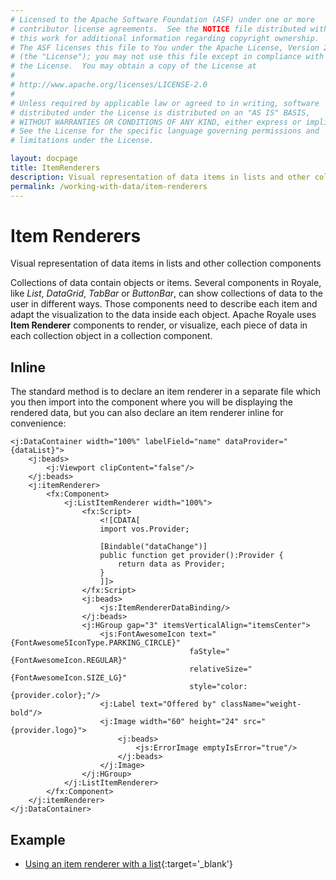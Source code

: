 ```yaml
---
# Licensed to the Apache Software Foundation (ASF) under one or more
# contributor license agreements.  See the NOTICE file distributed with
# this work for additional information regarding copyright ownership.
# The ASF licenses this file to You under the Apache License, Version 2.0
# (the "License"); you may not use this file except in compliance with
# the License.  You may obtain a copy of the License at
# 
# http://www.apache.org/licenses/LICENSE-2.0
# 
# Unless required by applicable law or agreed to in writing, software
# distributed under the License is distributed on an "AS IS" BASIS,
# WITHOUT WARRANTIES OR CONDITIONS OF ANY KIND, either express or implied.
# See the License for the specific language governing permissions and
# limitations under the License.

layout: docpage
title: ItemRenderers
description: Visual representation of data items in lists and other collection components
permalink: /working-with-data/item-renderers
---
```


# Item Renderers

Visual representation of data items in lists and other collection components

Collections of data contain objects or items. Several components in Royale, like _List_, _DataGrid_, _TabBar_ or _ButtonBar_, can show collections of data to the user in different ways. Those components need to describe each item and adapt the visualization to the data inside each object. Apache Royale uses **Item Renderer** components to render, or visualize, each piece of data in each collection object in a collection component.

## Inline

The standard method is to declare an item renderer in a separate file which you then import into the component where you will be displaying the rendered data, but you can also declare an item renderer inline for convenience:

```mxml
<j:DataContainer width="100%" labelField="name" dataProvider="{dataList}">
    <j:beads>
        <j:Viewport clipContent="false"/>
    </j:beads>
    <j:itemRenderer>
        <fx:Component>
            <j:ListItemRenderer width="100%">
                <fx:Script>
                    <![CDATA[            
                    import vos.Provider;

                    [Bindable("dataChange")]
                    public function get provider():Provider {
                        return data as Provider;
                    }      
                    ]]>
                </fx:Script>
                <j:beads>
                    <js:ItemRendererDataBinding/>
                </j:beads>
                <j:HGroup gap="3" itemsVerticalAlign="itemsCenter">
                    <js:FontAwesomeIcon text="{FontAwesome5IconType.PARKING_CIRCLE}" 
                                        faStyle="{FontAwesomeIcon.REGULAR}" 
                                        relativeSize="{FontAwesomeIcon.SIZE_LG}"
                                        style="color: {provider.color};"/>
                    <j:Label text="Offered by" className="weight-bold"/>
                    <j:Image width="60" height="24" src="{provider.logo}">
                        <j:beads>
                            <js:ErrorImage emptyIsError="true"/>
                        </j:beads>
                    </j:Image>
                </j:HGroup>
            </j:ListItemRenderer>
        </fx:Component>
    </j:itemRenderer>
</j:DataContainer>
```

## Example

- [Using an item renderer with a list](https://royale.apache.org/using-an-item-renderer-with-a-list){:target='_blank'}
